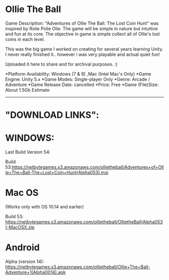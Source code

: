# Ollie The Ball

Game Description: "Adventures of Ollie The Ball: The Lost Coin Hunt" was inspired by Rolie Polie Olie. The game will be simple in nature but intuitive and fun at its core. The objective in game is simple collect all of Ollie's lost coins in each level.

This was the big game I worked on creating for several years learning Unity. I never really finished it.. however i was very playable and actual quiet fun!

Uploaded it here to share and for archival purposes.  :) 

*Platform Availability: Windows (7 & 8) ,Mac (Intel Mac's Only)
*Game Engine: Unity 5.x
*Game Modes: Single-player Only
*Genre: Arcade / Adventure
*Game Release Date: cancelled
*Price: Free
*Game (File)Size: About 1.5Gb Estimate


-----------------------------------------------------------------------------------------------
# "DOWNLOAD LINKS":

# WINDOWS: 
Last Build Version 54: 

Build 53:https://netbytegames.s3.amazonaws.com/ollietheball/Adventures+of+Ollie+The+Ball-The+Lost+Coin+Hunt(Alpha053).msi

# Mac OS
(Works only with OS 10.14 and earlier)

Build 53: https://netbytegames.s3.amazonaws.com/ollietheball/OllietheBall(Alpha053)-MacOSX.zip


# Android 
Alpha (version 14): https://netbytegames.s3.amazonaws.com/ollietheball/Ollie+The+Ball-Adventure+1(Alpha0014).apk
